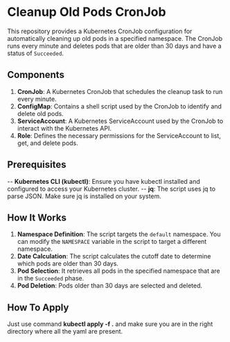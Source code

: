 # Cleanup Old Pods CronJob

This repository provides a Kubernetes CronJob configuration for automatically cleaning up old pods in a specified namespace. The CronJob runs every minute and deletes pods that are older than 30 days and have a status of `Succeeded`.

## Components

1. **CronJob**: A Kubernetes CronJob that schedules the cleanup task to run every minute.
2. **ConfigMap**: Contains a shell script used by the CronJob to identify and delete old pods.
3. **ServiceAccount**: A Kubernetes ServiceAccount used by the CronJob to interact with the Kubernetes API.
4. **Role**: Defines the necessary permissions for the ServiceAccount to list, get, and delete pods.


## Prerequisites
-- **Kubernetes CLI (kubectl)**: Ensure you have kubectl installed and configured to access your Kubernetes cluster.
-- **jq**: The script uses jq to parse JSON. Make sure jq is installed on your system.


## How It Works

1. **Namespace Definition**: The script targets the `default` namespace. You can modify the `NAMESPACE` variable in the script to target a different namespace.
2. **Date Calculation**: The script calculates the cutoff date to determine which pods are older than 30 days.
3. **Pod Selection**: It retrieves all pods in the specified namespace that are in the `Succeeded` phase.
4. **Pod Deletion**: Pods older than 30 days are selected and deleted.

## How To Apply
Just use command **kubectl apply -f .** and make sure you are in the right directory where all the yaml are present.
